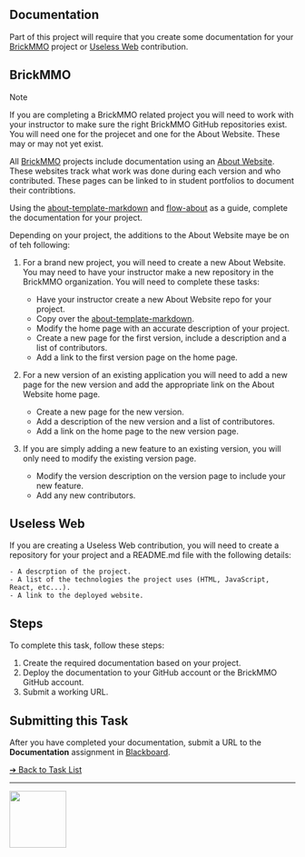 <style>@import url("//readme.codeadam.ca/readme.css");</style>

## Documentation

Part of this project will require that you create some documentation for your [BrickMMO](https://brickmmo.com/) project or [Useless Web](https://theuselessweb.com/) contribution.

## BrickMMO

> [!NOTE]    
> If you are completing a BrickMMO related project you will need to work with your instructor to make sure the right BrickMMO GitHub repositories exist. You will need one for the projecet and one for the About Website. These may or may not yet exist.

All [BrickMMO](https://brickmmo.com/) projects include documentation using an [About Website](https://github.com/BrickMMO/template-about-markdown). These websites track what work was done during each version and who contributed. These pages can be linked to in student portfolios to document their contribtions.

Using the [about-template-markdown](https://github.com/BrickMMO/template-about-markdown) and [flow-about](https://github.com/BrickMMO/flow-about) as a guide, complete the documentation for your project.

Depending on your project, the additions to the About Website maye be on of teh following:

1. For a brand new project, you will need to create a new About Website. You may need to have your instructor make a new repository in the BrickMMO organization. You will need to complete these tasks:

   - Have your instructor create a new About Website repo for your project.
   - Copy over the [about-template-markdown](https://github.com/BrickMMO/template-about-markdown).
   - Modify the home page with an accurate description of your project.
   - Create a new page for the first version, include a description and a list of contributors.
   - Add a link to the first version page on the home page.

2. For a new version of an existing application you will need to add a new page for the new version and add the appropriate link on the About Website home page.

   - Create a new page for the new version.
   - Add a description of the new version and a list of contributores.
   - Add a link on the home page to the new version page.

3. If you are simply adding a new feature to an existing version, you will only need to modify the existing version page.

   - Modify the version description on the version page to include your new feature.
   - Add any new contributors.

## Useless Web

If you are creating a Useless Web contribution, you will need to create a repository for your project and a README.md file with the following details:

    - A descrption of the project.
    - A list of the technologies the project uses (HTML, JavaScript, React, etc...).
    - A link to the deployed website.

## Steps

To complete this task, follow these steps:

1. Create the required documentation based on your project.
2. Deploy the documentation to your GitHub account or the BrickMMO GitHub account.
3. Submit a working URL.

## Submitting this Task

After you have completed your documentation, submit a URL to the **Documentation** assignment in [Blackboard](https://learn.humber.ca/).

[&#10132; Back to Task List](/)

---

<a href="https://brickmmo.com">
<img src="https://brickmmo.com/images/brickmmo-logo-horizontal.jpg" width="100">
</a>
